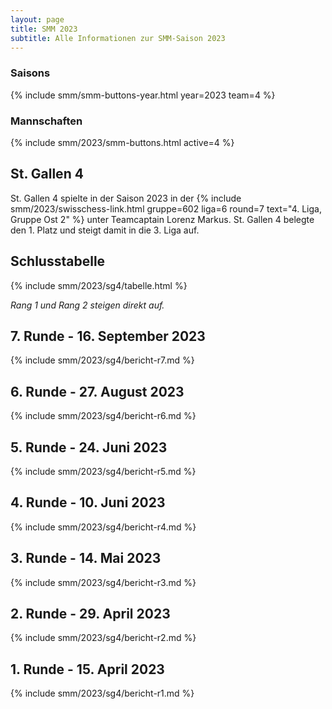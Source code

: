 ```yaml
---
layout: page
title: SMM 2023
subtitle: Alle Informationen zur SMM-Saison 2023
---
```


### Saisons

{% include smm/smm-buttons-year.html year=2023 team=4 %}

### Mannschaften

{% include smm/2023/smm-buttons.html active=4 %}

## St. Gallen 4

St. Gallen 4 spielte in der Saison 2023 in der
{% include smm/2023/swisschess-link.html gruppe=602 liga=6 round=7 text="4. Liga, Gruppe Ost 2" %}
unter Teamcaptain Lorenz Markus. St. Gallen 4 belegte den 1. Platz und steigt damit in die 3. Liga auf.

## Schlusstabelle

{% include smm/2023/sg4/tabelle.html %}

_Rang 1 und Rang 2 steigen direkt auf._

## 7. Runde - 16. September 2023

{% include smm/2023/sg4/bericht-r7.md %}

## 6. Runde - 27. August 2023

{% include smm/2023/sg4/bericht-r6.md %}

## 5. Runde - 24. Juni 2023

{% include smm/2023/sg4/bericht-r5.md %}

## 4. Runde - 10. Juni 2023

{% include smm/2023/sg4/bericht-r4.md %}

## 3. Runde - 14. Mai 2023

{% include smm/2023/sg4/bericht-r3.md %}

## 2. Runde - 29. April 2023

{% include smm/2023/sg4/bericht-r2.md %}

## 1. Runde - 15. April 2023

{% include smm/2023/sg4/bericht-r1.md %}

<style>
table th, table td:nth-of-type(4) {
    white-space: nowrap;
}
</style>
